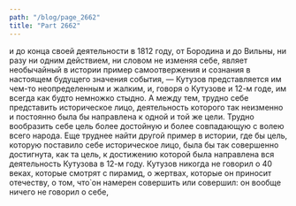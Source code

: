 ```yaml
---
path: "/blog/page_2662"
title: "Part 2662"
---
```


и до конца своей деятельности в 1812 году, от Бородина и до Вильны, ни разу ни одним действием, ни словом не изменяя себе, являет необычайный в истории пример самоотвержения и сознания в настоящем будущего значения события, — Кутузов представляется им чем-то неопределенным и жалким, и, говоря о Кутузове и 12-м годе, им всегда как будто немножко стыдно.
А между тем, трудно себе представить историческое лицо, деятельность которого так неизменно и постоянно была бы направлена к одной и той же цели. Трудно вообразить себе цель более достойную и более совпадающую с волею всего народа. Еще труднее найти другой пример в истории, где бы цель, которую поставило себе историческое лицо, была бы так совершенно достигнута, как та цель, к достижению которой была направлена вся деятельность Кутузова в 12-м году.
Кутузов никогда не говорил о 40 веках, которые смотрят с пирамид, о жертвах, которые он приносит отечеству, о том, что̀ он намерен совершить или совершил: он вообще ничего не говорил о себе, 
